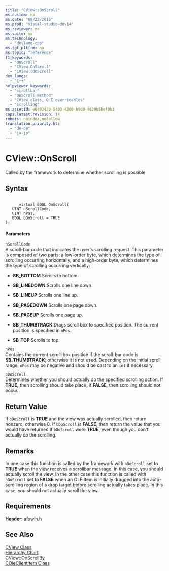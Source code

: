 ```yaml
---
title: "CView::OnScroll"
ms.custom: na
ms.date: "09/22/2016"
ms.prod: "visual-studio-dev14"
ms.reviewer: na
ms.suite: na
ms.technology: 
  - "devlang-cpp"
ms.tgt_pltfrm: na
ms.topic: "reference"
f1_keywords: 
  - "OnScroll"
  - "CView.OnScroll"
  - "CView::OnScroll"
dev_langs: 
  - "C++"
helpviewer_keywords: 
  - "scrollbar"
  - "OnScroll method"
  - "CView class, OLE overridables"
  - "scrolling"
ms.assetid: e649242b-5403-4200-b9d0-4629b5bef0b3
caps.latest.revision: 14
robots: noindex,nofollow
translation.priority.ht: 
  - "de-de"
  - "ja-jp"
---
```

# CView::OnScroll
Called by the framework to determine whether scrolling is possible.  
  
## Syntax  
  
```  
  
      virtual BOOL OnScroll(  
   UINT nScrollCode,  
   UINT nPos,  
   BOOL bDoScroll = TRUE   
);  
```  
  
#### Parameters  
 `nScrollCode`  
 A scroll-bar code that indicates the user's scrolling request. This parameter is composed of two parts: a low-order byte, which determines the type of scrolling occurring horizontally, and a high-order byte, which determines the type of scrolling occurring vertically:  
  
-   **SB_BOTTOM** Scrolls to bottom.  
  
-   **SB_LINEDOWN** Scrolls one line down.  
  
-   **SB_LINEUP** Scrolls one line up.  
  
-   **SB_PAGEDOWN** Scrolls one page down.  
  
-   **SB_PAGEUP** Scrolls one page up.  
  
-   **SB_THUMBTRACK** Drags scroll box to specified position. The current position is specified in `nPos`.  
  
-   **SB_TOP** Scrolls to top.  
  
 `nPos`  
 Contains the current scroll-box position if the scroll-bar code is **SB_THUMBTRACK**; otherwise it is not used. Depending on the initial scroll range, `nPos` may be negative and should be cast to an `int` if necessary.  
  
 `bDoScroll`  
 Determines whether you should actually do the specified scrolling action. If **TRUE,** then scrolling should take place; if **FALSE**, then scrolling should not occur.  
  
## Return Value  
 If `bDoScroll` is **TRUE** and the view was actually scrolled, then return nonzero; otherwise 0. If `bDoScroll` is **FALSE**, then return the value that you would have returned if `bDoScroll` were **TRUE**, even though you don't actually do the scrolling.  
  
## Remarks  
 In one case this function is called by the framework with `bDoScroll` set to **TRUE** when the view receives a scrollbar message. In this case, you should actually scroll the view. In the other case this function is called with `bDoScroll` set to **FALSE** when an OLE item is initially dragged into the auto-scrolling region of a drop target before scrolling actually takes place. In this case, you should not actually scroll the view.  
  
## Requirements  
 **Header:** afxwin.h  
  
## See Also  
 [CView Class](../vs140/cview-class.md)   
 [Hierarchy Chart](../vs140/hierarchy-chart.md)   
 [CView::OnScrollBy](../vs140/cview--onscrollby.md)   
 [COleClientItem Class](../vs140/coleclientitem-class.md)